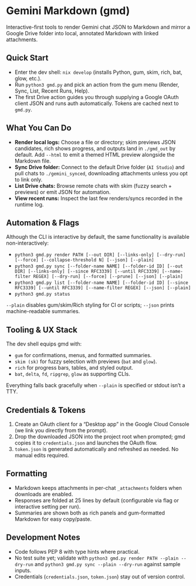# Gemini Markdown (gmd)

Interactive-first tools to render Gemini chat JSON to Markdown and mirror a Google Drive folder into local, annotated Markdown with linked attachments.

## Quick Start
- Enter the dev shell: `nix develop` (installs Python, gum, skim, rich, bat, glow, etc.).
- Run `python3 gmd.py` and pick an action from the gum menu (Render, Sync, List, Recent Runs, Help).
- The first Drive action guides you through supplying a Google OAuth client JSON and runs auth automatically. Tokens are cached next to `gmd.py`.

## What You Can Do
- **Render local logs:** Choose a file or directory; skim previews JSON candidates, rich shows progress, and outputs land in `./gmd_out` by default. Add `--html` to emit a themed HTML preview alongside the Markdown file.
- **Sync Drive folder:** Connect to the default Drive folder (`AI Studio`) and pull chats to `./gemini_synced`, downloading attachments unless you opt to link only.
- **List Drive chats:** Browse remote chats with skim (fuzzy search + previews) or emit JSON for automation.
- **View recent runs:** Inspect the last few renders/syncs recorded in the runtime log.

## Automation & Flags
Although the CLI is interactive by default, the same functionality is available non-interactively:
- `python3 gmd.py render PATH [--out DIR] [--links-only] [--dry-run] [--force] [--collapse-threshold N] [--json] [--plain]`
- `python3 gmd.py sync [--folder-name NAME] [--folder-id ID] [--out DIR] [--links-only] [--since RFC3339] [--until RFC3339] [--name-filter REGEX] [--dry-run] [--force] [--prune] [--json] [--plain]`
- `python3 gmd.py list [--folder-name NAME] [--folder-id ID] [--since RFC3339] [--until RFC3339] [--name-filter REGEX] [--json] [--plain]`
- `python3 gmd.py status`

`--plain` disables gum/skim/Rich styling for CI or scripts; `--json` prints machine-readable summaries.

## Tooling & UX Stack
The dev shell equips gmd with:
- `gum` for confirmations, menus, and formatted summaries.
- `skim (sk)` for fuzzy selection with previews (`bat` and `glow`).
- `rich` for progress bars, tables, and styled output.
- `bat`, `delta`, `fd`, `ripgrep`, `glow` as supporting CLIs.

Everything falls back gracefully when `--plain` is specified or stdout isn’t a TTY.

## Credentials & Tokens
1. Create an OAuth client for a “Desktop app” in the Google Cloud Console (we link you directly from the prompt).
2. Drop the downloaded JSON into the project root when prompted; gmd copies it to `credentials.json` and launches the OAuth flow.
3. `token.json` is generated automatically and refreshed as needed. No manual edits required.

## Formatting
- Markdown keeps attachments in per-chat `_attachments` folders when downloads are enabled.
- Responses are folded at 25 lines by default (configurable via flag or interactive setting per run).
- Summaries are shown both as rich panels and gum-formatted Markdown for easy copy/paste.

## Development Notes
- Code follows PEP 8 with type hints where practical.
- No test suite yet; validate with `python3 gmd.py render PATH --plain --dry-run` and `python3 gmd.py sync --plain --dry-run` against sample inputs.
- Credentials (`credentials.json`, `token.json`) stay out of version control.
